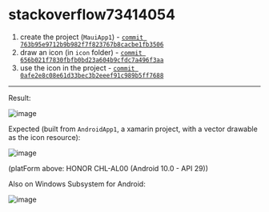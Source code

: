 # stackoverflow73414054

1. create the project (`MauiApp1`) - [`commit 763b95e9712b9b982f7f823767b8cacbe1fb3506`](https://github.com/yueyinqiu/stackoverflow73414054/commit/763b95e9712b9b982f7f823767b8cacbe1fb3506)
2. draw an icon (in `icon` folder) - [`commit 656b021f7830fbfb0bd23a604b9cfdc7a496f3aa`](https://github.com/yueyinqiu/stackoverflow73414054/commit/656b021f7830fbfb0bd23a604b9cfdc7a496f3aa)
3. use the icon in the project - [`commit 0afe2e8c08e61d33bec3b2eeef91c989b5ff7688`](https://github.com/yueyinqiu/stackoverflow73414054/commit/0afe2e8c08e61d33bec3b2eeef91c989b5ff7688)

---

Result:

![image](https://user-images.githubusercontent.com/18749772/187069068-55e0a147-d96b-42ac-8bac-ec91b3a9bd24.png)

Expected (built from `AndroidApp1`, a xamarin project, with a vector drawable as the icon resource):

![image](https://user-images.githubusercontent.com/18749772/187069054-409e6b92-742a-44ba-8bf3-1f4a947732b7.png)

(platForm above: HONOR CHL-AL00 (Android 10.0 - API 29))

Also on Windows Subsystem for Android:

![image](https://user-images.githubusercontent.com/18749772/187077766-65e806c3-f762-438a-be0c-0768584e0f72.png)
